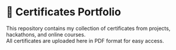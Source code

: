 # 📜 Certificates Portfolio

This repository contains my collection of certificates from projects, hackathons, and online courses.  
All certificates are uploaded here in PDF format for easy access.  
